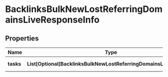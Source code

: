 # BacklinksBulkNewLostReferringDomainsLiveResponseInfo


## Properties

| Name | Type | Description | Notes |
|------------ | ------------- | ------------- | -------------|
**tasks** | **List[Optional[BacklinksBulkNewLostReferringDomainsLiveTaskInfo]]** | array of tasks |[optional]|